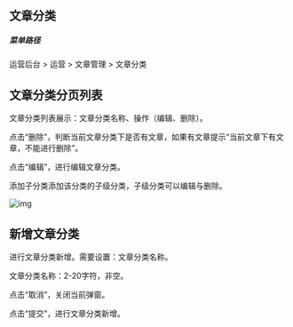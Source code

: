 ## 文章分类

##### 菜单路径

运营后台 > 运营 > 文章管理 > 文章分类

## 文章分类分页列表

文章分类列表展示：文章分类名称、操作（编辑、删除）。

点击“删除”，判断当前文章分类下是否有文章，如果有文章提示“当前文章下有文章，不能进行删除”。

点击“编辑”，进行编辑文章分类。

添加子分类添加该分类的子级分类，子级分类可以编辑与删除。

![img](https://docs.pickmall.cn/help/images/%E6%96%87%E7%AB%A0%E5%88%86%E7%B1%BB.png)

## 新增文章分类

进行文章分类新增。需要设置：文章分类名称。

文章分类名称：2-20字符，非空。

点击“取消”，关闭当前弹窗。

点击“提交”，进行文章分类新增。